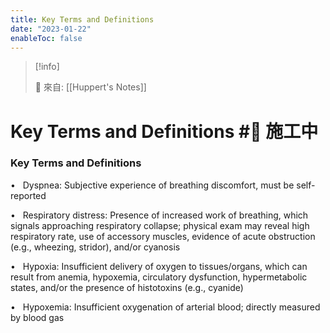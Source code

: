 ```yaml
---
title: Key Terms and Definitions
date: "2023-01-22"
enableToc: false
---
```


> [!info]
>
> 🌱 來自: [[Huppert's Notes]]

# Key Terms and Definitions #🚧 施工中

### Key Terms and Definitions

•   Dyspnea: Subjective experience of breathing discomfort, must be self-reported

•   Respiratory distress: Presence of increased work of breathing, which signals approaching respiratory collapse; physical exam may reveal high respiratory rate, use of accessory muscles, evidence of acute obstruction (e.g., wheezing, stridor), and/or cyanosis

•   Hypoxia: Insufficient delivery of oxygen to tissues/organs, which can result from anemia, hypoxemia, circulatory dysfunction, hypermetabolic states, and/or the presence of histotoxins (e.g., cyanide)

•   Hypoxemia: Insufficient oxygenation of arterial blood; directly measured by blood gas

